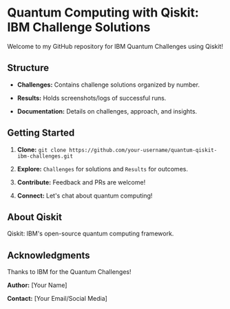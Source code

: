 # Quantum Computing with Qiskit: IBM Challenge Solutions

Welcome to my GitHub repository for IBM Quantum Challenges using Qiskit!

## Structure

- **Challenges:** Contains challenge solutions organized by number.
  
- **Results:** Holds screenshots/logs of successful runs.
  
- **Documentation:** Details on challenges, approach, and insights.

## Getting Started

1. **Clone:** `git clone https://github.com/your-username/quantum-qiskit-ibm-challenges.git`

2. **Explore:** `Challenges` for solutions and `Results` for outcomes.

3. **Contribute:** Feedback and PRs are welcome!

4. **Connect:** Let's chat about quantum computing!

## About Qiskit

Qiskit: IBM's open-source quantum computing framework.

## Acknowledgments

Thanks to IBM for the Quantum Challenges!

**Author:** [Your Name]

**Contact:** [Your Email/Social Media]
